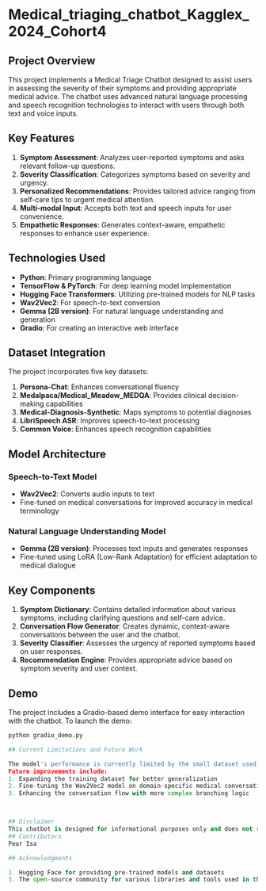 # Medical_triaging_chatbot_Kagglex_2024_Cohort4
## Project Overview

This project implements a Medical Triage Chatbot designed to assist users in assessing the severity of their symptoms and providing appropriate medical advice. The chatbot uses advanced natural language processing and speech recognition technologies to interact with users through both text and voice inputs.

## Key Features

1. **Symptom Assessment**: Analyzes user-reported symptoms and asks relevant follow-up questions.
2. **Severity Classification**: Categorizes symptoms based on severity and urgency.
3. **Personalized Recommendations**: Provides tailored advice ranging from self-care tips to urgent medical attention.
4. **Multi-modal Input**: Accepts both text and speech inputs for user convenience.
5. **Empathetic Responses**: Generates context-aware, empathetic responses to enhance user experience.

## Technologies Used

- **Python**: Primary programming language
- **TensorFlow & PyTorch**: For deep learning model implementation
- **Hugging Face Transformers**: Utilizing pre-trained models for NLP tasks
- **Wav2Vec2**: For speech-to-text conversion
- **Gemma (2B version)**: For natural language understanding and generation
- **Gradio**: For creating an interactive web interface

## Dataset Integration

The project incorporates five key datasets:

1. **Persona-Chat**: Enhances conversational fluency
2. **Medalpaca/Medical_Meadow_MEDQA**: Provides clinical decision-making capabilities
3. **Medical-Diagnosis-Synthetic**: Maps symptoms to potential diagnoses
4. **LibriSpeech ASR**: Improves speech-to-text processing
5. **Common Voice**: Enhances speech recognition capabilities

## Model Architecture

### Speech-to-Text Model
- **Wav2Vec2**: Converts audio inputs to text
- Fine-tuned on medical conversations for improved accuracy in medical terminology

### Natural Language Understanding Model
- **Gemma (2B version)**: Processes text inputs and generates responses
- Fine-tuned using LoRA (Low-Rank Adaptation) for efficient adaptation to medical dialogue

## Key Components

1. **Symptom Dictionary**: Contains detailed information about various symptoms, including clarifying questions and self-care advice.
2. **Conversation Flow Generator**: Creates dynamic, context-aware conversations between the user and the chatbot.
3. **Severity Classifier**: Assesses the urgency of reported symptoms based on user responses.
4. **Recommendation Engine**: Provides appropriate advice based on symptom severity and user context.

## Demo

The project includes a Gradio-based demo interface for easy interaction with the chatbot. To launch the demo:

```python
python gradio_demo.py

## Current Limitations and Future Work

The model's performance is currently limited by the small dataset used for initial testing.
Future improvements include:
1. Expanding the training dataset for better generalization
2. Fine-tuning the Wav2Vec2 model on domain-specific medical conversations
3. Enhancing the conversation flow with more complex branching logic



## Disclaimer
This chatbot is designed for informational purposes only and does not replace professional medical advice. Users should consult with healthcare professionals for proper medical diagnosis and treatment.
## Contributors
Pear Isa

## Acknowledgments

1. Hugging Face for providing pre-trained models and datasets
3. The open-source community for various libraries and tools used in this project

